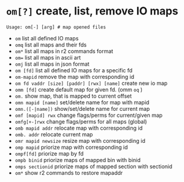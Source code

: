 <!-- TITLE: om -->

#  `om[?]` create, list, remove IO maps


```text
Usage: om[-] [arg] # map opened files
```


- `om` list all defined IO maps
- `omq` list all maps and their fds
- `om*` list all maps in r2 commands format
- `om=` list all maps in ascii art
- `omj` list all maps in json format
- `om [fd]` list all defined IO maps for a specific fd
- `om-mapid` remove the map with corresponding id
- `om fd vaddr [size] [paddr] [rwx] [name]` create new io map
- `omm [fd]` create default map for given fd. (omm `oq` )
- `om.` show map, that is mapped to current offset
- `omn mapid [name]` set/delete name for map with mapid
- `omn.([-|name])` show/set/delete name for current map
- `omf [mapid] rwx` change flags/perms for current/given map
- `omfg[+-]rwx` change flags/perms for all maps (global)
- `omb mapid addr` relocate map with corresponding id
- `omb. addr` relocate current map
- `omr mapid newsize` resize map with corresponding id
- `omp mapid` priorize map with corresponding id
- `ompf[fd]` priorize map by fd
- `ompb binid` priorize maps of mapped bin with binid
- `omps sectionid` priorize maps of mapped section with sectionid
- `om*` show r2 commands to restore mapaddr

<p hidden>om omq om* om= omj omm om. omn omn. omf omfg omb omb. omr omp ompf ompb omps om*</p>
